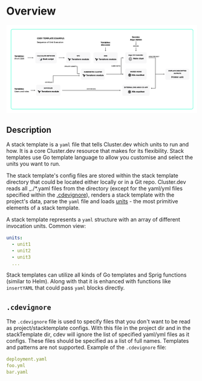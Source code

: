 # Overview

![cdev template diagram](./images/cdev-template-shema2.png)

## Description

A stack template is a `yaml` file that tells Cluster.dev which units to run and how. It is a core Cluster.dev resource that makes for its flexibility. Stack templates use Go template language to allow you customise and select the units you want to run.

The stack template's config files are stored within the stack template directory that could be located either locally or in a Git repo. Cluster.dev reads all _./*.yaml files from the directory (except for the yaml/yml files specified within the [.cdevignore](#cdevignore)), renders a stack template with the project's data, parse the `yaml` file and loads [units](https://docs.cluster.dev/units-overview/) - the most primitive elements of a stack template. 

A stack template represents a `yaml` structure with an array of different invocation units. Common view:

```yaml
units:
  - unit1
  - unit2
  - unit3
  ...
```

Stack templates can utilize all kinds of Go templates and Sprig functions (similar to Helm). Along with that it is enhanced with functions like `insertYAML` that could pass `yaml` blocks directly.

## `.cdevignore`

The `.cdevignore` file is used to specify files that you don't want to be read as project/stacktemplate configs. With this file in the project dir and in the stackTemplate dir, cdev will ignore the list of specified yaml/yml files as it configs. These files should be specified as a list of full names. Templates and patterns are not supported. Example of the `.cdevignore` file:

```yaml
deployment.yaml
foo.yml
bar.yaml
```
